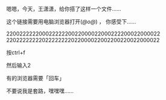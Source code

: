 嗯嗯，今天，王潇潇，给你搭了这样一个文件……

这个链接需要用电脑浏览器打开(*@ο@*) ， 你感受下……


22002222220002222220022000022000222200022000022
22022222222022222222022000022002200220022000022

按ctrl+f

然后输入2 

有的浏览器需要「回车」

不要说我是套路，嘿嘿嘿……
